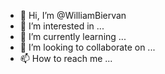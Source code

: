- 👋 Hi, I’m @WilliamBiervan
- 👀 I’m interested in ...
- 🌱 I’m currently learning ...
- 💞️ I’m looking to collaborate on ...
- 📫 How to reach me ...

<!---
WilliamBiervan/WilliamBiervan is a ✨ special ✨ repository because its `README.md` (this file) appears on your GitHub profile.
You can click the Preview link to take a look at your changes.
--->
